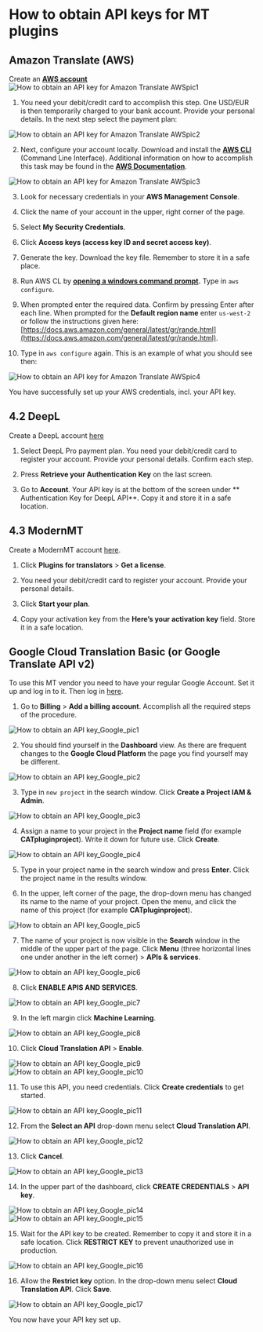 # How to obtain API keys for MT plugins  


## Amazon Translate (AWS)  


Create an **[AWS account](https://aws.amazon.com/)**
![How to obtain an API key for Amazon Translate AWSpic1](trados-images/trados_for_amazon4.png)  

1. You need your debit/credit card to accomplish this step. One USD/EUR is then temporarily charged to your bank account. Provide your personal details. In the next step select the payment plan:  

![How to obtain an API key for Amazon Translate AWSpic2](trados-images/trados_for_amazon5.png)  

2. Next, configure your account locally. Download and install the **[AWS CLI](https://aws.amazon.com/cli/)** (Command Line Interface). Additional information on how to accomplish this task may be found in the **[AWS Documentation](https://docs.aws.amazon.com/cli/latest/userguide/awscli-install-windows.html)**.  

![How to obtain an API key for Amazon Translate AWSpic3](trados-images/trados_for_amazon6.png)  

3. Look for necessary credentials in your **AWS Management Console**.  
 
4. Click the name of your account in the upper, right corner of the page.  

5. Select **My Security Credentials**.  

6. Click **Access keys (access key ID and secret access key)**.  
 
7. Generate the key. Download the key file. Remember to store it in a safe place.  
 
8. Run AWS CL by **[opening a windows command prompt](https://www.lifewire.com/how-to-open-command-prompt-2618089).** Type in `aws configure`.  
 
9. When prompted enter the required data. Confirm by pressing Enter after each line. When prompted for the **Default region name** enter `us-west-2` or follow the instructions given here: [https://docs.aws.amazon.com/general/latest/gr/rande.html](https://docs.aws.amazon.com/general/latest/gr/rande.html).  

10. Type in `aws configure` again. This is an example of what you should see then:  

![How to obtain an API key for Amazon Translate AWSpic4](trados-images/trados_for_amazon7.png)  

You have successfully set up your AWS credentials, incl. your API key.  


## 4.2 DeepL  


Create a DeepL account [here](https://www.deepl.com/pro.html)  


1. Select DeepL Pro payment plan. You need your debit/credit card to register your account. Provide your personal details. Confirm each step.  

 
2. Press **Retrieve your Authentication Key** on the last screen. 


3. Go to **Account**. Your API key is at the bottom of the screen under ** Authentication Key for DeepL API**. Copy it and store it in a safe location.  


## 4.3 ModernMT  


Create a ModernMT account [here](https://www.modernmt.com/pricing/).  

1. Click **Plugins for translators** > **Get a license**.  


2. You need your debit/credit card to register your account. Provide your personal details.  


3. Click **Start your plan**.  


4. Copy your activation key from the **Here’s your activation key** field. Store it in a safe location.  


## Google Cloud Translation Basic (or Google Translate API v2)  


To use this MT vendor you need to have your regular Google Account. Set it up and log in to it. Then log in [here](https://console.developers.google.com/cloud-resource-manager).

1. Go to **Billing** > **Add a billing account**. Accomplish all the required steps of the procedure.  
 
![How to obtain an API key_Google_pic1](trados-images/trados_for_google5.png)  

2. You should find yourself in the **Dashboard** view. As there are frequent changes to the **Google Cloud Platform** the page you find yourself may be different.  

![How to obtain an API key_Google_pic2](trados-images/trados_for_google6.png)  

3. Type in `new project` in the search window. Click **Create a Project IAM & Admin**.  
 
![How to obtain an API key_Google_pic3](trados-images/trados_for_google7.png)  

4. Assign a name to your project in the **Project name** field (for example **CATpluginproject**). Write it down for future use. Click **Create**.  

![How to obtain an API key_Google_pic4](trados-images/trados_for_google8.png)  

5. Type in your project name in the search window and press **Enter**. Click the project name in the results window.  

6. In the upper, left corner of the page, the drop-down menu has changed its name to the name of your project. Open the menu, and click the name of this project (for example **CATpluginproject**).  

 ![How to obtain an API key_Google_pic5](trados-images/trados_for_google9.png)  

7. The name of your project is now visible in the **Search** window in the middle of the upper part of the page. Click **Menu** (three horizontal lines one under another in the left corner) > **APIs & services**.  

 ![How to obtain an API key_Google_pic6](trados-images/trados_for_google10.png)

8. Click **ENABLE APIS AND SERVICES**.  
 
![How to obtain an API key_Google_pic7](trados-images/trados_for_google11.png)

9. In the left margin click **Machine Learning**.  
 
![How to obtain an API key_Google_pic8](trados-images/trados_for_google12.png)

10. Click **Cloud Translation API** > **Enable**.  
 
![How to obtain an API key_Google_pic9](trados-images/trados_for_google13.png)  
![How to obtain an API key_Google_pic10](trados-images/trados_for_google14.png)  

11. To use this API, you need credentials. Click **Create credentials** to get started.  
 
![How to obtain an API key_Google_pic11](trados-images/trados_for_google15.png)

12. From the **Select an API** drop-down menu select **Cloud Translation API**.  
 
![How to obtain an API key_Google_pic12](trados-images/trados_for_google16.png)  

13. Click **Cancel**.  
 
![How to obtain an API key_Google_pic13](trados-images/trados_for_google17.png)  

14. In the upper part of the dashboard, click **CREATE CREDENTIALS** > **API key**.  
 
![How to obtain an API key_Google_pic14](trados-images/trados_for_google18.png)  
![How to obtain an API key_Google_pic15](trados-images/trados_for_google19.png)  

15. Wait for the API key to be created. Remember to copy it and store it in a safe location. Click **RESTRICT KEY** to prevent unauthorized use in production.  
 
![How to obtain an API key_Google_pic16](trados-images/trados_for_google20.png)   

16. Allow the **Restrict key** option. In the drop-down menu select **Cloud Translation API**. Click **Save**.  
  
![How to obtain an API key_Google_pic17](trados/trados_for_google21.png)  


You now have your API key set up.  
